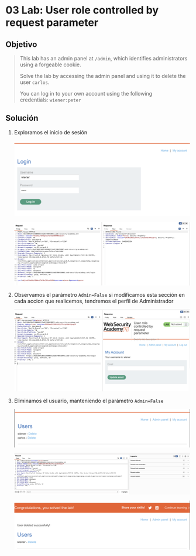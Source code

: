 # 03 Lab: User role controlled by request parameter

## Objetivo

> This lab has an admin panel at `/admin`, which identifies administrators using a forgeable cookie.
> 
> 
> Solve the lab by accessing the admin panel and using it to delete the user `carlos`.
> 
> You can log in to your own account using the following credentials: `wiener:peter`
> 

## Solución

1. Exploramos el inicio de sesión
    
    ![image.png](03%20Lab%20User%20role%20controlled%20by%20request%20parameter%2013afab5460ec819eafdccf1264831786/image.png)
    
    ![image.png](03%20Lab%20User%20role%20controlled%20by%20request%20parameter%2013afab5460ec819eafdccf1264831786/image%201.png)
    
2. Observamos el parámetro `Admin=False` si modificamos esta sección en cada accion que realicemos, tendremos el perfil de Administrador
    
    ![image.png](03%20Lab%20User%20role%20controlled%20by%20request%20parameter%2013afab5460ec819eafdccf1264831786/image%202.png)
    
3. Eliminamos el usuario, manteniendo el parámetro `Admin=False`
    
    ![image.png](03%20Lab%20User%20role%20controlled%20by%20request%20parameter%2013afab5460ec819eafdccf1264831786/image%203.png)
    
    ![image.png](03%20Lab%20User%20role%20controlled%20by%20request%20parameter%2013afab5460ec819eafdccf1264831786/image%204.png)
    
    ![image.png](03%20Lab%20User%20role%20controlled%20by%20request%20parameter%2013afab5460ec819eafdccf1264831786/image%205.png)